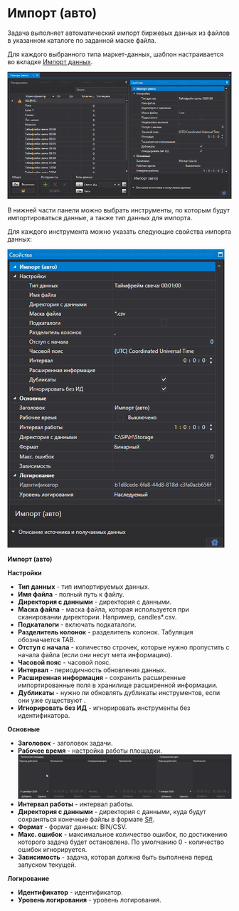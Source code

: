 # Импорт (авто)

Задача выполняет автоматический импорт биржевых данных из файлов в указанном каталоге по заданной маске файла.

Для каждого выбранного типа маркет\-данных, шаблон настраивается во вкладке [Импорт данных](HydraImport.md).

![hydra tasks import](../images/hydra_tasks_import.png)

В нижней части панели можно выбрать инструменты, по которым будут импортироваться данные, а также тип данных для импорта.

Для каждого инструмента можно указать следующие свойства импорта данных:

![hydra tasks proper import](../images/hydra_tasks_proper_import.png)

**Импорт (авто)**

**Настройки**

- **Тип данных** \- тип импортируемых данных. 
- **Имя файла** \- полный путь к файлу. 
- **Директория с данными** \- директория с данными. 
- **Маска файла** \- маска файла, которая используется при сканировании директории. Например, candles\*.csv. 
- **Подкаталоги** \- включать подкаталоги. 
- **Разделитель колонок** \- разделитель колонок. Табуляция обозначается TAB. 
- **Отступ с начала** \- количество строчек, которые нужно пропустить с начала файла (если они несут мета информацию). 
- **Часовой пояс** \- часовой пояс. 
- **Интервал** \- периодичность обновления данных. 
- **Расширенная информация** \- сохранить расширенные импортированные поля в хранилище расширенной информации. 
- **Дубликаты** \- нужно ли обновлять дубликаты инструментов, если они уже существуют . 
- **Игнорировать без ИД** \- игнорировать инструменты без идентификатора. 

**Основные**

- **Заголовок** \- заголовок задачи. 
- **Рабочее время** \- настройка работы площадки. ![hydra tasks backup desk](../images/hydra_tasks_backup_desk.png)
- **Интервал работы** \- интервал работы. 
- **Директория с данными** \- директория с данными, куда будут сохраняться конечные файлы в формате [S\#](StockSharpAbout.md). 
- **Формат** \- формат данных: BIN\/CSV. 
- **Макс. ошибок** \- максимальное количество ошибок, по достижению которого задача будет остановлена. По умолчанию 0 \- количество ошибок игнорируется. 
- **Зависимость** \- задача, которая должна быть выполнена перед запуском текущей. 

**Логирование**

- **Идентификатор** \- идентификатор. 
- **Уровень логирования** \- уровень логирования. 

